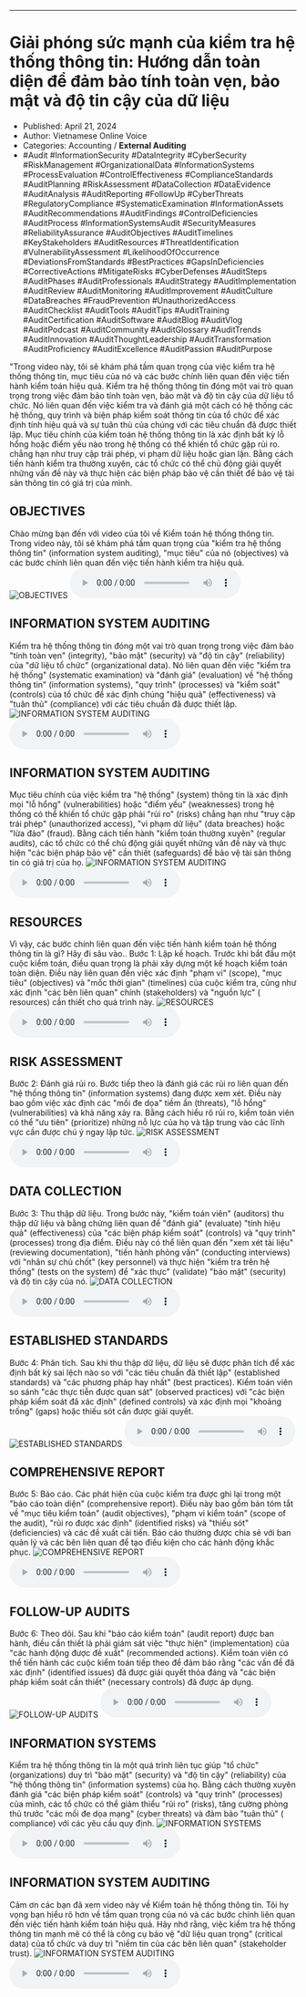 
---

# Giải phóng sức mạnh của kiểm tra hệ thống thông tin: Hướng dẫn toàn diện để đảm bảo tính toàn vẹn, bảo mật và độ tin cậy của dữ liệu

- Published: April 21, 2024
- Author: Vietnamese Online Voice
- Categories: Accounting / **External Auditing**
- #Audit #InformationSecurity #DataIntegrity #CyberSecurity #RiskManagement #OrganizationalData #InformationSystems #ProcessEvaluation #ControlEffectiveness #ComplianceStandards #AuditPlanning #RiskAssessment #DataCollection #DataEvidence #AuditAnalysis #AuditReporting #FollowUp #CyberThreats #RegulatoryCompliance #SystematicExamination #InformationAssets #AuditRecommendations #AuditFindings #ControlDeficiencies #AuditProcess #InformationSystemsAudit #SecurityMeasures #ReliabilityAssurance #AuditObjectives #AuditTimelines #KeyStakeholders #AuditResources #ThreatIdentification #VulnerabilityAssessment #LikelihoodOfOccurrence #DeviationsFromStandards #BestPractices #GapsInDeficiencies #CorrectiveActions #MitigateRisks #CyberDefenses #AuditSteps #AuditPhases #AuditProfessionals #AuditStrategy #AuditImplementation #AuditReview #AuditMonitoring #AuditImprovement #AuditCulture #DataBreaches #FraudPrevention #UnauthorizedAccess #AuditChecklist #AuditTools #AuditTips #AuditTraining #AuditCertification #AuditSoftware #AuditBlog #AuditVlog #AuditPodcast #AuditCommunity #AuditGlossary #AuditTrends #AuditInnovation #AuditThoughtLeadership #AuditTransformation #AuditProficiency #AuditExcellence #AuditPassion #AuditPurpose

"Trong video này, tôi sẽ khám phá tầm quan trọng của việc kiểm tra hệ thống thông tin, mục tiêu của nó và các bước chính liên quan đến việc tiến hành kiểm toán hiệu quả. Kiểm tra hệ thống thông tin đóng một vai trò quan trọng trong việc đảm bảo tính toàn vẹn, bảo mật và độ tin cậy của dữ liệu tổ chức. Nó liên quan đến việc kiểm tra và đánh giá một cách có hệ thống các hệ thống, quy trình và biện pháp kiểm soát thông tin của tổ chức để xác định tính hiệu quả và sự tuân thủ của chúng với các tiêu chuẩn đã được thiết lập. Mục tiêu chính của kiểm toán hệ thống thông tin là xác định bất kỳ lỗ hổng hoặc điểm yếu nào trong hệ thống có thể khiến tổ chức gặp rủi ro. chẳng hạn như truy cập trái phép, vi phạm dữ liệu hoặc gian lận. Bằng cách tiến hành kiểm tra thường xuyên, các tổ chức có thể chủ động giải quyết những vấn đề này và thực hiện các biện pháp bảo vệ cần thiết để bảo vệ tài sản thông tin có giá trị của mình.


## OBJECTIVES

Chào mừng bạn đến với video của tôi về Kiểm toán hệ thống thông tin. Trong video này, tôi sẽ khám phá tầm quan trọng của "kiểm tra hệ thống thông tin" (information system auditing), "mục tiêu" của nó (objectives) và các bước chính liên quan đến việc tiến hành kiểm tra hiệu quả.
![OBJECTIVES](https://http-archiver-apis-production-80.schnworks.com/storage/images/transitions/2024-04-21/transition--27585409655-Montserrat-ExtraBold-880E4F.jpg)
<audio controls>
    <source src="https://http-archiver-apis-production-80.schnworks.com/storage/audio/file-20592687212.mp3" type="audio/mpeg">
</audio>



## INFORMATION SYSTEM AUDITING

Kiểm tra hệ thống thông tin đóng một vai trò quan trọng trong việc đảm bảo "tính toàn vẹn" (integrity), "bảo mật" (security) và "độ tin cậy" (reliability) của "dữ liệu tổ chức" (organizational data). Nó liên quan đến việc "kiểm tra hệ thống" (systematic examination) và "đánh giá" (evaluation) về "hệ thống thông tin" (information systems), "quy trình" (processes) và "kiểm soát" (controls) của tổ chức để xác định chúng "hiệu quả" (effectiveness) và "tuân thủ" (compliance) với các tiêu chuẩn đã được thiết lập.
![INFORMATION SYSTEM AUDITING](https://http-archiver-apis-production-80.schnworks.com/storage/images/transitions/2024-04-21/transition-27101841309-Montserrat-ExtraBold-004895.jpg)
<audio controls>
    <source src="https://http-archiver-apis-production-80.schnworks.com/storage/audio/file-4135589600.mp3" type="audio/mpeg">
</audio>



## INFORMATION SYSTEM AUDITING

Mục tiêu chính của việc kiểm tra "hệ thống" (system) thông tin là xác định mọi "lỗ hổng" (vulnerabilities) hoặc "điểm yếu" (weaknesses) trong hệ thống có thể khiến tổ chức gặp phải "rủi ro" (risks) chẳng hạn như "truy cập trái phép" (unauthorized access), "vi phạm dữ liệu" (data breaches) hoặc "lừa đảo" (fraud). Bằng cách tiến hành "kiểm toán thường xuyên" (regular audits), các tổ chức có thể chủ động giải quyết những vấn đề này và thực hiện "các biện pháp bảo vệ" cần thiết (safeguards) để bảo vệ tài sản thông tin có giá trị của họ.
![INFORMATION SYSTEM AUDITING](https://http-archiver-apis-production-80.schnworks.com/storage/images/transitions/2024-04-21/transition--14774116579-Montserrat-Black-283593.jpg)
<audio controls>
    <source src="https://http-archiver-apis-production-80.schnworks.com/storage/audio/file-10014794110.mp3" type="audio/mpeg">
</audio>



## RESOURCES

Vì vậy, các bước chính liên quan đến việc tiến hành kiểm toán hệ thống thông tin là gì? Hãy đi sâu vào.. Bước 1: Lập kế hoạch. Trước khi bắt đầu một cuộc kiểm toán, điều quan trọng là phải xây dựng một kế hoạch kiểm toán toàn diện. Điều này liên quan đến việc xác định "phạm vi" (scope), "mục tiêu" (objectives) và "mốc thời gian" (timelines) của cuộc kiểm tra, cũng như xác định "các bên liên quan" chính (stakeholders) và "nguồn lực" ( resources) cần thiết cho quá trình này.
![RESOURCES](https://http-archiver-apis-production-80.schnworks.com/storage/images/transitions/2024-04-21/transition-4631745484-Montserrat-Thin-7B1FA2.jpg)
<audio controls>
    <source src="https://http-archiver-apis-production-80.schnworks.com/storage/audio/file-157455037.mp3" type="audio/mpeg">
</audio>



## RISK ASSESSMENT

Bước 2: Đánh giá rủi ro. Bước tiếp theo là đánh giá các rủi ro liên quan đến "hệ thống thông tin" (information systems) đang được xem xét. Điều này bao gồm việc xác định các "mối đe dọa" tiềm ẩn (threats), "lỗ hổng" (vulnerabilities) và khả năng xảy ra. Bằng cách hiểu rõ rủi ro, kiểm toán viên có thể "ưu tiên" (prioritize) những nỗ lực của họ và tập trung vào các lĩnh vực cần được chú ý ngay lập tức.
![RISK ASSESSMENT](https://http-archiver-apis-production-80.schnworks.com/storage/images/transitions/2024-04-21/transition--23092012551-Montserrat-Black-004895.jpg)
<audio controls>
    <source src="https://http-archiver-apis-production-80.schnworks.com/storage/audio/file-2521449624.mp3" type="audio/mpeg">
</audio>



## DATA COLLECTION

Bước 3: Thu thập dữ liệu. Trong bước này, "kiểm toán viên" (auditors) thu thập dữ liệu và bằng chứng liên quan để "đánh giá" (evaluate) "tính hiệu quả" (effectiveness) của "các biện pháp kiểm soát" (controls) và "quy trình" (processes) trong địa điểm. Điều này có thể liên quan đến "xem xét tài liệu" (reviewing documentation), "tiến hành phỏng vấn" (conducting interviews) với "nhân sự chủ chốt" (key personnel) và thực hiện "kiểm tra trên hệ thống" (tests on the system) để "xác thực" (validate) "bảo mật" (security) và độ tin cậy của nó.
![DATA COLLECTION](https://http-archiver-apis-production-80.schnworks.com/storage/images/transitions/2024-04-21/transition--23129990526-Montserrat-ExtraBold-7B1FA2.jpg)
<audio controls>
    <source src="https://http-archiver-apis-production-80.schnworks.com/storage/audio/file-34846715045.mp3" type="audio/mpeg">
</audio>



## ESTABLISHED STANDARDS

Bước 4: Phân tích. Sau khi thu thập dữ liệu, dữ liệu sẽ được phân tích để xác định bất kỳ sai lệch nào so với "các tiêu chuẩn đã thiết lập" (established standards) và "các phương pháp hay nhất" (best practices). Kiểm toán viên so sánh "các thực tiễn được quan sát" (observed practices) với "các biện pháp kiểm soát đã xác định" (defined controls) và xác định mọi "khoảng trống" (gaps) hoặc thiếu sót cần được giải quyết.
![ESTABLISHED STANDARDS](https://http-archiver-apis-production-80.schnworks.com/storage/images/transitions/2024-04-21/transition-14741273104-Montserrat-ExtraBold-4A148C.jpg)
<audio controls>
    <source src="https://http-archiver-apis-production-80.schnworks.com/storage/audio/file-11459128080.mp3" type="audio/mpeg">
</audio>



## COMPREHENSIVE REPORT

Bước 5: Báo cáo. Các phát hiện của cuộc kiểm tra được ghi lại trong một "báo cáo toàn diện" (comprehensive report). Điều này bao gồm bản tóm tắt về "mục tiêu kiểm toán" (audit objectives), "phạm vi kiểm toán" (scope of the audit), "rủi ro được xác định" (identified risks) và "thiếu sót" (deficiencies) và các đề xuất cải tiến. Báo cáo thường được chia sẻ với ban quản lý và các bên liên quan để tạo điều kiện cho các hành động khắc phục.
![COMPREHENSIVE REPORT](https://http-archiver-apis-production-80.schnworks.com/storage/images/transitions/2024-04-21/transition--15491880069-Montserrat-ExtraBold-512DA8.jpg)
<audio controls>
    <source src="https://http-archiver-apis-production-80.schnworks.com/storage/audio/file-12692480109.mp3" type="audio/mpeg">
</audio>



## FOLLOW-UP AUDITS

Bước 6: Theo dõi. Sau khi "báo cáo kiểm toán" (audit report) được ban hành, điều cần thiết là phải giám sát việc "thực hiện" (implementation) của "các hành động được đề xuất" (recommended actions). Kiểm toán viên có thể tiến hành các cuộc kiểm toán tiếp theo để đảm bảo rằng "các vấn đề đã xác định" (identified issues) đã được giải quyết thỏa đáng và "các biện pháp kiểm soát cần thiết" (necessary controls) đã được áp dụng.
![FOLLOW-UP AUDITS](https://http-archiver-apis-production-80.schnworks.com/storage/images/transitions/2024-04-21/transition-7668120983-Montserrat-SemiBold-303F9F.jpg)
<audio controls>
    <source src="https://http-archiver-apis-production-80.schnworks.com/storage/audio/file-40410790594.mp3" type="audio/mpeg">
</audio>



## INFORMATION SYSTEMS

Kiểm tra hệ thống thông tin là một quá trình liên tục giúp "tổ chức" (organizations) duy trì "bảo mật" (security) và "độ tin cậy" (reliability) của "hệ thống thông tin" (information systems) của họ. Bằng cách thường xuyên đánh giá "các biện pháp kiểm soát" (controls) và "quy trình" (processes) của mình, các tổ chức có thể giảm thiểu "rủi ro" (risks), tăng cường phòng thủ trước "các mối đe dọa mạng" (cyber threats) và đảm bảo "tuân thủ" ( compliance) với các yêu cầu quy định.
![INFORMATION SYSTEMS](https://http-archiver-apis-production-80.schnworks.com/storage/images/transitions/2024-04-21/transition--15928762495-Montserrat-ExtraBold-9C27B0.jpg)
<audio controls>
    <source src="https://http-archiver-apis-production-80.schnworks.com/storage/audio/file-4759759694.mp3" type="audio/mpeg">
</audio>



## INFORMATION SYSTEM AUDITING

Cảm ơn các bạn đã xem video này về Kiểm toán hệ thống thông tin. Tôi hy vọng bạn hiểu rõ hơn về tầm quan trọng của nó và các bước chính liên quan đến việc tiến hành kiểm toán hiệu quả. Hãy nhớ rằng, việc kiểm tra hệ thống thông tin mạnh mẽ có thể là công cụ bảo vệ "dữ liệu quan trọng" (critical data) của tổ chức và duy trì "niềm tin của các bên liên quan" (stakeholder trust).
![INFORMATION SYSTEM AUDITING](https://http-archiver-apis-production-80.schnworks.com/storage/images/transitions/2024-04-21/transition--12701212025-Montserrat-Medium-673AB7.jpg)
<audio controls>
    <source src="https://http-archiver-apis-production-80.schnworks.com/storage/audio/file-26675289844.mp3" type="audio/mpeg">
</audio>

